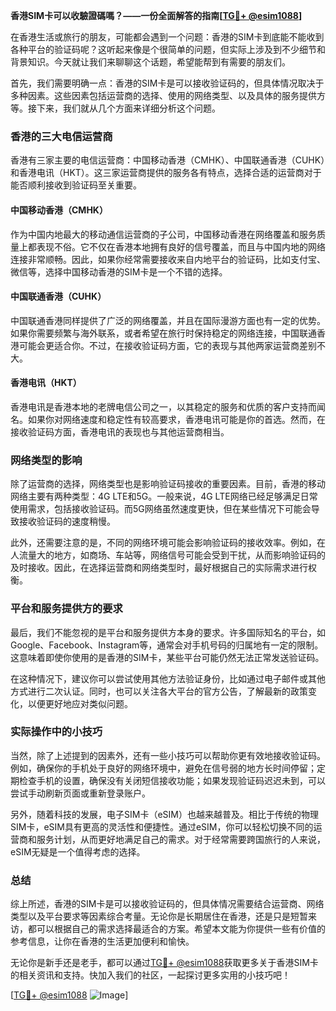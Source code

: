 **香港SIM卡可以收驗證碼嗎？——一份全面解答的指南[[TG💪+ @esim1088](https://t.me/s/esim1088)]**

在香港生活或旅行的朋友，可能都会遇到一个问题：香港的SIM卡到底能不能收到各种平台的验证码呢？这听起来像是个很简单的问题，但实际上涉及到不少细节和背景知识。今天就让我们来聊聊这个话题，希望能帮到有需要的朋友们。

首先，我们需要明确一点：香港的SIM卡是可以接收验证码的，但具体情况取决于多种因素。这些因素包括运营商的选择、使用的网络类型、以及具体的服务提供方等。接下来，我们就从几个方面来详细分析这个问题。

### 香港的三大电信运营商

香港有三家主要的电信运营商：中国移动香港（CMHK）、中国联通香港（CUHK）和香港电讯（HKT）。这三家运营商提供的服务各有特点，选择合适的运营商对于能否顺利接收到验证码至关重要。

#### 中国移动香港（CMHK）

作为中国内地最大的移动通信运营商的子公司，中国移动香港在网络覆盖和服务质量上都表现不俗。它不仅在香港本地拥有良好的信号覆盖，而且与中国内地的网络连接非常顺畅。因此，如果你经常需要接收来自内地平台的验证码，比如支付宝、微信等，选择中国移动香港的SIM卡是一个不错的选择。

#### 中国联通香港（CUHK）

中国联通香港同样提供了广泛的网络覆盖，并且在国际漫游方面也有一定的优势。如果你需要频繁与海外联系，或者希望在旅行时保持稳定的网络连接，中国联通香港可能会更适合你。不过，在接收验证码方面，它的表现与其他两家运营商差别不大。

#### 香港电讯（HKT）

香港电讯是香港本地的老牌电信公司之一，以其稳定的服务和优质的客户支持而闻名。如果你对网络速度和稳定性有较高要求，香港电讯可能是你的首选。然而，在接收验证码方面，香港电讯的表现也与其他运营商相当。

### 网络类型的影响

除了运营商的选择，网络类型也是影响验证码接收的重要因素。目前，香港的移动网络主要有两种类型：4G LTE和5G。一般来说，4G LTE网络已经足够满足日常使用需求，包括接收验证码。而5G网络虽然速度更快，但在某些情况下可能会导致接收验证码的速度稍慢。

此外，还需要注意的是，不同的网络环境可能会影响验证码的接收效率。例如，在人流量大的地方，如商场、车站等，网络信号可能会受到干扰，从而影响验证码的及时接收。因此，在选择运营商和网络类型时，最好根据自己的实际需求进行权衡。

### 平台和服务提供方的要求

最后，我们不能忽视的是平台和服务提供方本身的要求。许多国际知名的平台，如Google、Facebook、Instagram等，通常会对手机号码的归属地有一定的限制。这意味着即使你使用的是香港的SIM卡，某些平台可能仍然无法正常发送验证码。

在这种情况下，建议你可以尝试使用其他方法验证身份，比如通过电子邮件或其他方式进行二次认证。同时，也可以关注各大平台的官方公告，了解最新的政策变化，以便更好地应对类似问题。

### 实际操作中的小技巧

当然，除了上述提到的因素外，还有一些小技巧可以帮助你更有效地接收验证码。例如，确保你的手机处于良好的网络环境中，避免在信号弱的地方长时间停留；定期检查手机的设置，确保没有关闭短信接收功能；如果发现验证码迟迟未到，可以尝试手动刷新页面或重新登录账户。

另外，随着科技的发展，电子SIM卡（eSIM）也越来越普及。相比于传统的物理SIM卡，eSIM具有更高的灵活性和便捷性。通过eSIM，你可以轻松切换不同的运营商和服务计划，从而更好地满足自己的需求。对于经常需要跨国旅行的人来说，eSIM无疑是一个值得考虑的选择。

### 总结

综上所述，香港的SIM卡是可以接收验证码的，但具体情况需要结合运营商、网络类型以及平台要求等因素综合考量。无论你是长期居住在香港，还是只是短暂来访，都可以根据自己的需求选择最适合的方案。希望本文能为你提供一些有价值的参考信息，让你在香港的生活更加便利和愉快。

无论你是新手还是老手，都可以通过[TG💪+ @esim1088](https://t.me/s/esim1088)获取更多关于香港SIM卡的相关资讯和支持。快加入我们的社区，一起探讨更多实用的小技巧吧！

[[TG💪+ @esim1088](https://t.me/s/esim1088) ![Image](https://i.postimg.cc/4NQfJmqS/Snipaste-2025-05-13-00-14-12.png)]